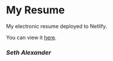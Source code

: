 # My Resume

My electronic resume deployed to Netlify.

You can view it [here](https://sethalexander.netlify.com).

### *Seth Alexander*
